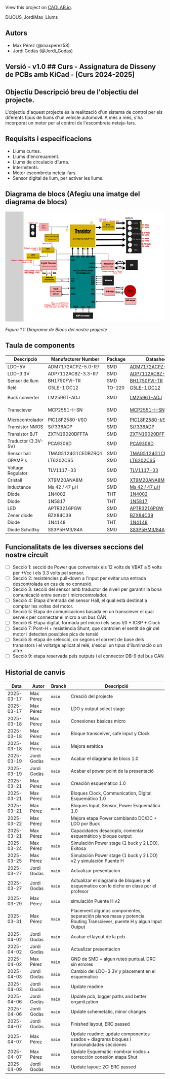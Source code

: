 View this project on [CADLAB.io](https://cadlab.io/project/28977). 

DIJOUS_JordiMax_Llums

## Autors
- Max Pérez (@maxperez58)
- Jordi Godàs (@Jordi_Godas)

## Versió - v1.0 ## Curs - Assignatura de Disseny de PCBs amb KiCad - [Curs 2024-2025]

## Objectiu Descripció breu de l'objectiu del projecte.

L'objectiu d'aquest projecte és la realització d'un sistema de control per els diferents tipus de llums d'un vehícle automòvil. A més a més, s'ha incorporat un motor per al control de l'escombreta neteja-fars.

## Requisits i especificacions
- Llums curtes.
- Llums d'encreuament.
- Llums de circulacio dïurna.
- Intermitents.
- Motor escombreta neteja-fars.
- Sensor digital de llum, per activar les llums.

## Diagrama de blocs (Afegiu una imatge del diagrama de blocs)
![image](Diagrama%20Bloques/diagramabloques.png)

_Figura 1.1: Diagrama de Blocs del nostre projecte_



## Taula de components
| Descripció | Manufacturer Number | Package | Datasheet | Proveïdor | Unitats |
|------------|--------------------|---------|----------|----------|---------|
| LDO-5V | ADM7172ACPZ-5.0-R7 |SMD| [ADM7172ACPZ-5.0-R7](https://www.mouser.es/datasheet/2/609/ADM7172-3121160.pdf)| Mouser | 1 |
| LDO-3.3V | ADP7112ACBZ-3.3-R7 |SMD| [ADP7112ACBZ-3.3-R7 ](https://www.mouser.es/datasheet/2/609/ADP7112-3121706.pdf)| Mouser | 1 |
| Sensor de llum | BH1750FVI-TR |SMD| [BH1750FVI-TR](https://www.mouser.com/catalog/specsheets/Rohm_11162017_ROHMS34826-1.pdf)| Mouser | 1 |
| Relé | G5LE-1 DC12 |TO-220| [G5LE-1 DC12](https://www.mouser.es/datasheet/2/307/en_g5le-3447037.pdf)| Mouser | 2 |
| Buck converter | LM2596T-ADJ |SMD| [LM2596T-ADJ](https://www.ti.com/lit/ds/symlink/lm2596.pdf)| Texas Instruments | 1 |
| Transciever| MCP2551-I-SN |SMD| [MCP2551-I-SN](https://ww1.microchip.com/downloads/en/devicedoc/21667d.pdf) | Texas Instruments | 1 |
| Microcontrolador | PIC18F2580-I/SO |SMD| [PIC18F2580-I/SO](https://www.mouser.es/datasheet/2/268/39637d-3443674.pdf) | Mouser | 1 |
| Transistor NMOS | Si7336ADP |SMD| [Si7336ADP](https://www.vishay.com/docs/73152/si7336adp.pdf)| Mouser | 4 |
| Transistor BJT | ZXTN19020DFFTA |SMD| [ZXTN19020DFFTA](https://www.diodes.com/assets/Datasheets/ZXTN19020DFF.pdf) | Mouser | 5 |
| Traductor (3.3V-5V) | PCA9306D |SMD|[PCA9306D](https://www.ti.com/lit/ds/symlink/pca9306.pdf?ts=1743021004009&ref_url=https%253A%252F%252Fwww.ti.com%252Fproduct%252FPCA9306) | Mouser | 1 |
| Sensor hall | TMAG5124G1CEDBZRQ1 |SMD| [TMAG5124G1CEDBZRQ1](https://www.ti.com/lit/ds/symlink/tmag5124-q1.pdf?ts=1743694512003&ref_url=https%253A%252F%252Fwww.mouser.es%252F) | Mouser | 1 |
| OPAMP's | LT6202CS5 |SMD| [LT6202CS5](https://www.mouser.es/datasheet/2/609/620234fd-2955338.pdf) | Mouser | 1 |
| Voltage Regulator | TLV1117-33 |SMD| [TLV1117-33](http://www.ti.com/lit/ds/symlink/tlv1117.pdf) | Mouser | 1 |
| Cristall | XT9M20ANA8M |SMD| [XT9M20ANA8M](https://datasheet.octopart.com/XT9M20ANA8M-Vishay-datasheet-41303490.pdf) | Mouser | 1 |
| Inductance | Ms 42 / 47 µH |SMD| [Ms 42 / 47 µH](https://neosid.de/import-data/product-pdf/neoFestind_Ms42.pdf) | Mouser | 1 |
| Diode | 1N4002 |THT| [1N4002](https://diotec.com/request/datasheet/1n4001.pdf) | Mouser | 1 |
| Diode | 1N5817 |THT| [1N5817](http://www.vishay.com/docs/88525/1n5817.pdf) | Mouser | 4 |
| LED | APTR3216PGW |SMD| [APTR3216PGW](https://www.mouser.es/datasheet/2/216/kingbright_kngbd00006-5-1736195.pdf) | Mouser | 2 |
| Zener diode | BZX84C39 |SMD| [BZX84C39](https://diotec.com/request/datasheet/bzx84c2v4.pdf) | Mouser | 1 |
| Diode | 1N4148 |THT| [1N4148](https://assets.nexperia.com/documents/data-sheet/1N4148_1N4448.pdf) | Mouser | 1 |
| Diode Schottky | SS3P5HM3/84A |SMD| [SS3P5HM3/84A](https://www.vishay.com/docs/88944/ss3p3.pdf) | Mouser | 1 |

## Funcionalitats de les diverses seccions del nostre circuit
- [ ] Secció 1: secció de Power que converteix els 12 volts de VBAT a 5 volts per +Vcc i els 3.3 volts pel sensor.
- [ ] Secció 2: resistències pull-down a l'input per evitar una entrada descontrolada en cas de no connexió.
- [ ] Secció 3: secció del sensor amb traductor de nivell per garantir la bona comunicació entre sensor i microcontrolador.
- [ ] Secció 4: Etapa d'entrada del sensor Hall, el qual està destinat a comptar les voltes del motor.
- [ ] Secció 5: Etapa de comunicacions basada en un transciever el qual serveix per connectar el micro a un bus CAN.
- [ ] Secció 6: Etapa digital, formada pel micro i els seus I/0 + ICSP + Clock
- [ ] Secció 7: Pont-H + resistència Shunt, que controlen el sentit de gir del motor i detecten possibles pics de tensió
- [ ] Secció 8: etapa de selecció, on segons el corrent de base dels transistors i el voltatge aplicat al relé, s'escull un tipus d'iluminació o un altre.
- [ ] Secció 9: etapa reservada pels outputs i el connector DB-9 del bus CAN

## Historial de canvis 
| Data | Autor | Branch | Descripció |
|------|------|--------|------------| 
| 2025-03-17 | Max Pérez | `main` | Creació del projecte |
| 2025-03-17 | Max Pérez | `main` | LDO y output select stage |
| 2025-03-18 | Max Pérez | `main` | Conexiones básicas micro|
| 2025-03-18 | Max Pérez | `main` |Bloque transceiver, safe input y Clock|
| 2025-03-18 | Max Pérez |  `main` |Mejora estética|
| 2025-03-19 | Jordi Godàs | `main`|Acabar el diagrama de blocs 1.0|
| 2025-03-19 | Jordi Godàs |  `main` |Acabar el power point de la presentació|
| 2025-03-21 | Max Pérez | `main` |Creación esquemático 1.0|
| 2025-03-21 | Max Pérez | `main` |Bloques Clock, Communication, Digital Esquemático 1.0|
| 2025-03-21 | Max Pérez |  `main` |Bloques Input, Sensor, Power Esquemático 1.0|
| 2025-03-22 | Max Pérez |  `main` |Mejora etapa Power cambiando DC/DC + LDO por Buck|
| 2025-03-21 | Max Pérez | `main` |Capacidades desacoplo, comentar esquemático y bloque output|
| 2025-03-24 | Max Pérez |  `main` |Simulación Power stage (1 buck y 2 LDO). Exitosa|
| 2025-03-25 | Max Pérez |  `main` |Simulación Power stage (1 buck y 2 LDO) v2 y simulación Puente H|
| 2025-03-27 | Jordi Godàs |  `main` | Actualizar presentacion |
| 2025-03-27 | Jordi Godàs |  `main` | Actualizar el diagrama de bloques y el esquematico con lo dicho en clase por el profesor |
| 2025-03-29 | Max Pérez |  `main` |simulación Puente H v2|
| 2025-03-31 | Max Pérez |  `main` |Placement algunos componentes, separación planos masa y potencia. Routing Transciever, puente H y algun Input Output|
| 2025-04-02 | Jordi Godàs |  `main` | Acabar el layout de la pcb |
| 2025-04-02 | Jordi Godàs |  `main` | Actualizar presentacion |
| 2025-04-02 | Max Pérez |  `main` |GND de SMD + algun ruteo puntual. DRC sin errores|
| 2025-04-03 | Jordi Godàs |  `main` | Cambio del LDO-3.3V y placement en el esquematico |
| 2025-04-03 | Jordi Godàs |  `main` | Update readme |
| 2025-04-06 | Jordi Godàs |  `main` | Update pcb, bigger paths and better organitzation |
| 2025-04-06 | Jordi Godàs |  `main` | Update schemetatic, minor changes |
| 2025-04-07 | Jordi Godàs |  `main` | Finished layout, ERC passed |
| 2025-04-07 | Max Pérez |  `main` | Update readme: update componentes usados + diagrama bloques i funcionalidades secciones|
| 2025-04-07 | Max Pérez |  `main` | Update Esquemàtic: nombrar nodos + corrección conexión etapa Shut|
| 2025-04-09 | Jordi Godàs |  `main` | Update layout: 2CI ERC passed |



